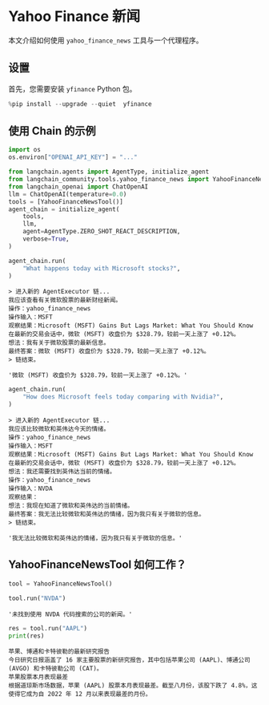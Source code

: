 # Yahoo Finance 新闻

本文介绍如何使用 `yahoo_finance_news` 工具与一个代理程序。

## 设置

首先，您需要安装 `yfinance` Python 包。

```python
%pip install --upgrade --quiet  yfinance
```

## 使用 Chain 的示例

```python
import os
os.environ["OPENAI_API_KEY"] = "..."
```

```python
from langchain.agents import AgentType, initialize_agent
from langchain_community.tools.yahoo_finance_news import YahooFinanceNewsTool
from langchain_openai import ChatOpenAI
llm = ChatOpenAI(temperature=0.0)
tools = [YahooFinanceNewsTool()]
agent_chain = initialize_agent(
    tools,
    llm,
    agent=AgentType.ZERO_SHOT_REACT_DESCRIPTION,
    verbose=True,
)
```

```python
agent_chain.run(
    "What happens today with Microsoft stocks?",
)
```

```output
> 进入新的 AgentExecutor 链...
我应该查看有关微软股票的最新财经新闻。
操作：yahoo_finance_news
操作输入：MSFT
观察结果：Microsoft (MSFT) Gains But Lags Market: What You Should Know
在最新的交易会话中，微软 (MSFT) 收盘价为 $328.79，较前一天上涨了 +0.12%。
想法：我有关于微软股票的最新信息。
最终答案：微软 (MSFT) 收盘价为 $328.79，较前一天上涨了 +0.12%。
> 链结束。
```

```output
'微软 (MSFT) 收盘价为 $328.79，较前一天上涨了 +0.12%。'
```

```python
agent_chain.run(
    "How does Microsoft feels today comparing with Nvidia?",
)
```

```output
> 进入新的 AgentExecutor 链...
我应该比较微软和英伟达今天的情绪。
操作：yahoo_finance_news
操作输入：MSFT
观察结果：Microsoft (MSFT) Gains But Lags Market: What You Should Know
在最新的交易会话中，微软 (MSFT) 收盘价为 $328.79，较前一天上涨了 +0.12%。
想法：我还需要找到英伟达当前的情绪。
操作：yahoo_finance_news
操作输入：NVDA
观察结果： 
想法：我现在知道了微软和英伟达的当前情绪。
最终答案：我无法比较微软和英伟达的情绪，因为我只有关于微软的信息。
> 链结束。
```

```output
'我无法比较微软和英伟达的情绪，因为我只有关于微软的信息。'
```

## YahooFinanceNewsTool 如何工作？

```python
tool = YahooFinanceNewsTool()
```

```python
tool.run("NVDA")
```

```output
'未找到使用 NVDA 代码搜索的公司的新闻。'
```

```python
res = tool.run("AAPL")
print(res)
```

```output
苹果、博通和卡特彼勒的最新研究报告
今日研究日报涵盖了 16 家主要股票的新研究报告，其中包括苹果公司 (AAPL)、博通公司 (AVGO) 和卡特彼勒公司 (CAT)。
苹果股票本月表现最差
根据道琼斯市场数据，苹果 (AAPL) 股票本月表现最差。截至八月份，该股下跌了 4.8%，这使得它成为自 2022 年 12 月以来表现最差的月份。
```